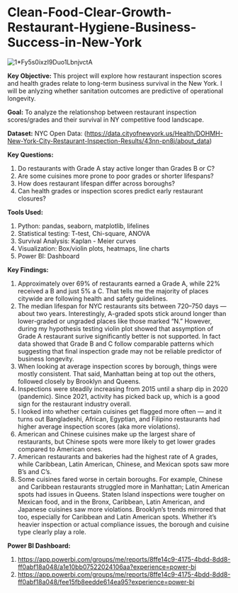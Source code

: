 # Clean-Food-Clear-Growth-Restaurant-Hygiene-Business-Success-in-New-York
![1*Fy5s0ixzI9Duo1LbnjvctA](https://github.com/user-attachments/assets/81581bc6-293a-4832-96c7-0d92a7cf8b19)

**Key Objective:**
This project will explore how restaurant inspection scores and health grades relate to long-term business survival in the New York. I will be anlyzing whether sanitation outcomes are predictive of operational longevity.

**Goal:**
To analyze the relationshop between restaurant inspection scores/grades and their survival in NY competitive food landscape.

**Dataset:**
NYC Open Data: (https://data.cityofnewyork.us/Health/DOHMH-New-York-City-Restaurant-Inspection-Results/43nn-pn8j/about_data)

**Key Questions:**
1. Do restaurants with Grade A stay active longer than Grades B or C?
2. Are some cuisines more prone to poor grades or shorter lifespans?
3. How does restaurant lifespan differ across boroughs?
4. Can health grades or inspection scores predict early restaurant closures?

**Tools Used:**
1. Python: pandas, seaborn, matplotlib, lifelines
2. Statistical testing: T-test, Chi-square, ANOVA
3. Survival Analysis: Kaplan - Meier curves
4. Visualization: Box/violin plots, heatmaps, line charts
5. Power BI: Dashboard
   
**Key Findings:**
1. Approximately over 69% of restaurants earned a Grade A, while 22% received a B and just 5% a C. That tells me the majority of places citywide are following health and safety guidelines.
2. The median lifespan for NYC restaurants sits between 720–750 days — about two years. Interestingly, A-graded spots stick around longer than lower-graded or ungraded places like those marked “N.” However, during my hypothesis testing violin plot showed that assymption of Grade A restaurant surive significantly better is not supported. In fact data showed that Grade B and C follow comparable patterns which suggesting that final inspection grade may not be reliable predictor of business longevity. 
3. When looking at average inspection scores by borough, things were mostly consistent. That said, Manhattan being at top out the others, followed closely by Brooklyn and Queens.
4. Inspections were steadily increasing from 2015 until a sharp dip in 2020 (pandemic). Since 2021, activity has picked back up, which is a good sign for the restaurant industry overall.
5. I looked into whether certain cuisines get flagged more often — and it turns out Bangladeshi, African, Egyptian, and Filipino restaurants had higher average inspection scores (aka more violations).
6. American and Chinese cuisines make up the largest share of restaurants, but Chinese spots were more likely to get lower grades compared to American ones.
7. American restaurants and bakeries had the highest rate of A grades, while Caribbean, Latin American, Chinese, and Mexican spots saw more B’s and C’s.
8. Some cuisines fared worse in certain boroughs. For example, Chinese and Caribbean restaurants struggled more in Manhattan; Latin American spots had issues in Queens. Staten Island inspections were tougher on Mexican food, and in the Bronx, Caribbean, Latin American, and Japanese cuisines saw more violations. Brooklyn’s trends mirrored that too, especially for Caribbean and Latin American spots. Whether it’s heavier inspection or actual compliance issues, the borough and cuisine type clearly play a role.
   
**Power BI Dashboard:**
1. https://app.powerbi.com/groups/me/reports/8ffe14c9-4175-4bdd-8dd8-ff0abf18a048/a1e10bb07522024106aa?experience=power-bi
2. https://app.powerbi.com/groups/me/reports/8ffe14c9-4175-4bdd-8dd8-ff0abf18a048/fee15fb8eedde614ea95?experience=power-bi



